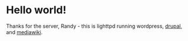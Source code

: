 Hello world!
=========================================

Thanks for the server, Randy - this is lighttpd running wordpress, [drupal](http://jeremdow.com/drupal), and [mediawiki](http://jeremdow.com/wiki).
